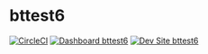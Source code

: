 # bttest6

[![CircleCI](https://circleci.com/gh/barrypantheon/bttest6.svg?style=shield)](https://circleci.com/gh/barrypantheon/bttest6)
[![Dashboard bttest6](https://img.shields.io/badge/dashboard-bttest6-yellow.svg)](https://dashboard.pantheon.io/sites/e2d8c001-e5a1-4e6f-9aba-5c1762ff9081#dev/code)
[![Dev Site bttest6](https://img.shields.io/badge/site-bttest6-blue.svg)](http://dev-bttest6.pantheonsite.io/)